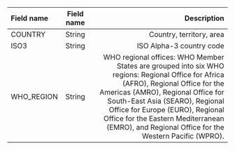 | Field name | Field name | Description |
| :---         |     :---:      |          ---: |
| COUNTRY   | String     | Country, territory, area    |
| ISO3      | String     | ISO Alpha-3 country code    |
| WHO_REGION | String   | WHO regional offices: WHO Member States are grouped into six WHO regions: Regional Office for Africa (AFRO), Regional Office for the Americas (AMRO), Regional Office for South-East Asia (SEARO), Regional Office for Europe (EURO), Regional Office for the Eastern Mediterranean (EMRO), and Regional Office for the Western Pacific (WPRO).
